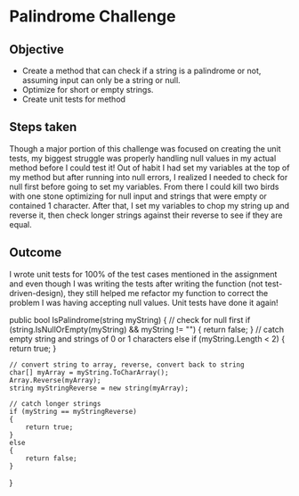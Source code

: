 # Palindrome Challenge

## Objective
* Create a method that can check if a string is a palindrome or not, assuming input can only be a string or null. 
* Optimize for short or empty strings.
* Create unit tests for method

## Steps taken 
Though a major portion of this challenge was focused on creating the unit tests, my biggest struggle was properly handling null values in my actual method before I could test it! Out of habit I had set my variables at the top of my method but after running into null errors, I realized I needed to check for null first before going to set my variables. From there I could kill two birds with one stone optimizing for null input and strings that were empty or contained 1 character. After that, I set my variables to chop my string up and reverse it, then check longer strings against their reverse to see if they are equal.
  
## Outcome
I wrote unit tests for 100% of the test cases mentioned in the assignment and even though I was writing the tests after writing the function (not test-driven-design), they still helped me refactor my function to correct the problem I was having accepting null values. Unit tests have done it again!

  public bool IsPalindrome(string myString) {
    // check for null first
    if (string.IsNullOrEmpty(myString) && myString != "")
    {
        return false;
    }
    // catch empty string and strings of 0 or 1 characters
    else if (myString.Length < 2)
    {
        return true;
    }

    // convert string to array, reverse, convert back to string
    char[] myArray = myString.ToCharArray();
    Array.Reverse(myArray);
    string myStringReverse = new string(myArray);

    // catch longer strings
    if (myString == myStringReverse)
    {
        return true;
    }
    else
    {
        return false;
    }
  }